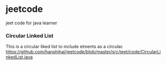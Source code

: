 # jeetcode
jeet code for java learner

### Circular Linked List

This is a circular liked list to include elments as a circular. 
https://github.com/hanshihai/jeetcode/blob/master/src/jeet/code/CircularLinkedList.java
